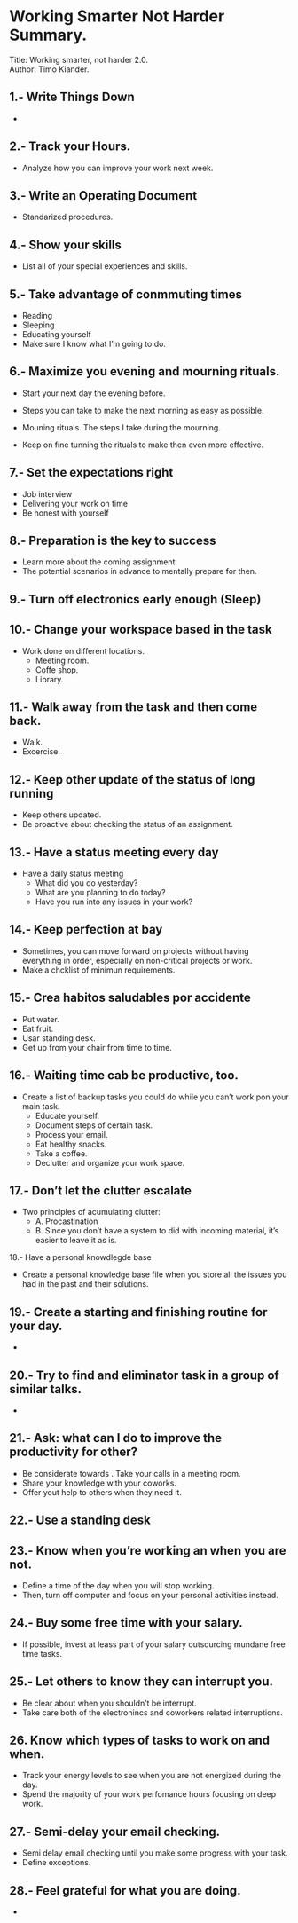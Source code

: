 # Working Smarter Not Harder Summary.
Title: Working smarter, not harder 2.0.   
Author: Timo Kiander.

## 1.-  Write Things Down
- 


## 2.- Track your Hours.
- Analyze how you can improve your work next week.

## 3.- Write an Operating Document
- Standarized procedures. 

## 4.- Show your skills
- List all of your special experiences and skills.

## 5.- Take advantage of conmmuting times
- Reading
- Sleeping
- Educating yourself
- Make sure I know what I’m going to do.

  
## 6.- Maximize you evening and mourning rituals.
- Start your next day the evening before.
- Steps you can take to make the next morning as easy as possible.
- Mouning rituals. The steps I take during the mourning.

- Keep on fine tunning the rituals to make then even more effective.

  
## 7.- Set the expectations right
- Job interview
- Delivering your work on time
- Be honest with yourself


## 8.- Preparation is the key to success
- Learn more about the coming assignment.
- The potential scenarios in advance to mentally prepare for then.


## 9.- Turn off electronics early enough (Sleep)


## 10.- Change your workspace based in the task
- Work done on different locations.
    - Meeting room.
    - Coffe shop.
    - Library.


## 11.- Walk away from the task and then come back.
- Walk.
- Excercise.


## 12.-  Keep other update of the status of long running
- Keep others updated.
- Be proactive about checking the status of an assignment.


## 13.-  Have a status meeting every day
- Have a daily status meeting
  -   What did you do yesterday?
  -   What are you planning to do today?
  -   Have you run into any issues in your work?


## 14.- Keep perfection at bay
- Sometimes, you can move forward on projects without having everything in order, especially on non-critical projects or work.
- Make a chcklist of minimun requirements.

## 15.- Crea habitos saludables por accidente
- Put water.
- Eat fruit.
- Usar standing desk.
- Get up from your chair from time to time.


## 16.- Waiting time cab be productive, too.

- Create a list of backup tasks you could do while you can’t work pon your main task.
    - Educate yourself.
    - Document steps of certain task.
    - Process your email.
    - Eat healthy snacks.
    - Take a coffee.
    - Declutter and organize your work space.


## 17.- Don’t let the clutter escalate
- Two principles of acumulating clutter:
  - A. Procastination
  - B. Since you don’t have a system to did with incoming material, it’s easier to leave it as is.


18.- Have a personal knowdlegde base
- Create a personal knowledge base file when you store all the issues you had in the past and their solutions.


## 19.-  Create a starting and finishing routine for your day.
-

## 20.- Try to find and eliminator task in a group of similar talks.
-

## 21.- Ask: what can I do to improve the productivity for other?
- Be considerate towards . Take your calls in a meeting room.
- Share your knowledge with your coworks.
- Offer yout help to others when they need it.


## 22.- Use a standing desk


## 23.- Know when you’re working an when you are not.
- Define a time of the day when you will stop working.
- Then, turn off computer and focus on your personal activities instead.


## 24.- Buy some free time with your salary.

- If possible, invest at leass part of your salary outsourcing mundane free time tasks.


## 25.- Let others to know they can interrupt you.

- Be clear about when you shouldn’t be interrupt.
- Take care both of the electronincs and coworkers  related interruptions.


## 26. Know which types of tasks to work on and when.
- Track your energy levels to see when you are not energized during the day.
- Spend the majority of your work perfomance hours focusing on deep work.


## 27.- Semi-delay your email checking.
- Semi delay email checking until you make some progress with your task.
- Define exceptions.


## 28.-  Feel grateful for what you are doing.
-
